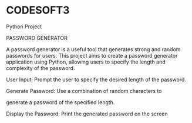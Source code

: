 # CODESOFT3
Python Project

PASSWORD GENERATOR

A password generator is a useful tool that generates strong and random passwords for users. This project aims to create a password generator application using Python, allowing users to specify the length and complexity of the password.

User Input: Prompt the user to specify the desired length of the password.

Generate Password: Use a combination of random characters to

generate a password of the specified length.

Display the Password: Print the generated password on the screen
